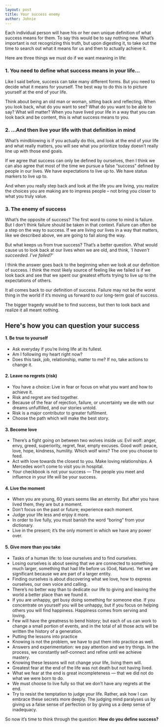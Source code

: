 ```yaml
---
layout: post
title: Your success enemy
author: Johnie
---
```


<p class="lead">Each individual person will have his or her own unique definition of what success means for them. To say this would be to say nothing new. What’s important is not recognizing this truth, but upon digesting it, to take out the time to search out what it means for us and then to actually achieve it.</p>

Here are three things we must do if we want meaning in life:

### 1. You need to define what success means in your life…

Like I said before, success can take many different forms. But you need to decide what it means for yourself. The best way to do this is to picture yourself at the end of your life.

Think about being an old man or woman, sitting back and reflecting. When you look back, what do you want to see? What do you want to be able to say? What will matter? When you have lived your life in a way that you can look back and be content, this is what success means to you.

### 2. …And then live your life with that definition in mind

What’s mindblowing is if you actually do this, and look at the end of your life and what really matters, you will see what you prioritize today doesn’t really line up with those end goals.

If we agree that success can only be defined by ourselves, then I think we can also agree that most of the time we pursue a false “success” defined by people in our lives. We have expectations to live up to. We have status markers to live up to.

And when you really step back and look at the life you are living, you realize the choices you are making are to impress people – not bring you closer to what you truly value.

### 3. The enemy of success

What’s the opposite of success? The first word to come to mind is failure. But I don’t think failure should be taken in that context. Failure can often be a step on the way to success. If we are living our lives in a way that matters, like we described above, we are going to fail along the way.

But what keeps us from true success? That’s a better question. What would cause us to look back at our lives when we are old, and think, *‘I haven’t succeeded. I’ve failed?’*

I think the answer goes back to the beginning when we look at our definition of success. I think the most likely source of feeling like we failed is if we look back and see that we spent our greatest efforts trying to live up to the expectations of others.

It all comes back to our definition of success. Failure may not be the worst thing in the world if it’s moving us forward to our long-term goal of success.

The bigger tragedy would be to find success, but then to look back and realize it all meant nothing.

## Here's how you can question your success

#### 1. Be true to yourself

* Ask everyday if you’re living life at its fullest.
* Am I following my heart right now?
* Does this task, job, relationship, matter to me? If no, take actions to change it.

#### 2. Leave no regrets (risk)

* You have a choice: Live in fear or focus on what you want and how to achieve it.
* Risk and regret are tied together.
* Because of the fear of rejection, failure, or uncertainty we die with our dreams unfulfilled, and our stories untold.
* Risk is a major contributor to greater fulfilment.
* Choose the path which will make the best story.

#### 3. Become love

* There’s a fight going on between two wolves inside us: Evil wolf: anger, envy, greed, superiority, regret, fear, empty excuses. Good wolf: peace, love, hope, kindness, humility. Which wolf wins? The one you choose to feed.
* Act with love towards the closest to you. Make loving relationships. A Mercedes won’t come to visit you in hospital.
* Your checkbook is not your success — The people you meet and influence in your life will be your success.

#### 4. Live the moment

* When you are young, 60 years seems like an eternity. But after you have lived them, they are but a moment.
* Don’t focus on the past or future; experience each moment.
* Judge your life less and enjoy it more.
* In order to live fully, you must banish the word “boring” from your dictionary.
* Live in the present; it’s the only moment in which we have any power over.

#### 5. Give more than you take

* Tasks of a human life: to lose ourselves and to find ourselves.
* Losing ourselves is about seeing that we are connected to something much larger, something that had life before us (God, Nature). Yet we are significant because we are part of a larger entity.
* Finding ourselves is about discovering what we love, how to express ourselves, our own voice and calling.
* There’s no better way than to dedicate our life to giving and leaving the world a better place than we found it.
* If you are unhappy, get busy doing something for someone else. If you concentrate on yourself you will be unhappy, but if you focus on helping others you will find happiness. Happiness comes from serving and loving.
* Few will have the greatness to bend history; but each of us can work to change a small portion of events, and in the total of all those acts will be written the history of a generation.
* Putting the lessons into practice
* Knowing is not the problem, we have to put them into practice as well.
* Answers and experimentation: we pay attention and we try things. In the process, we constantly self-connect and refine until we achieve mastery.
* Knowing these lessons will not change your life, living them will.
* Greatest fear at the end of the life was not death but not having lived.
* What we fear at the end is great incompleteness — that we did not do what we were born to do.
* We must choose to live fully so that we don’t have any regrets at the end.
* Try to resist the temptation to judge your life. Rather, ask how I can embrace these secrets more deeply. The judging mind paralyses us by giving us a false sense of perfection or by giving us a deep sense of inadequacy.

So now it’s time to think through the question: **How do you define success?**
